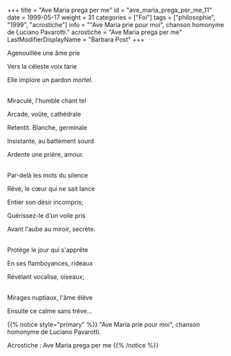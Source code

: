 +++
title = "Ave Maria prega per me"
id = "ave_maria_prega_per_me_11"
date = 1999-05-17
weight = 31
categories = ["Foi"]
tags = ["philosophie", "1999", "acrostiche"]
info = "\"Ave Maria prie pour moi\", chanson homonyme de Luciano Pavarotti."
acrostiche = "Ave Maria prega per me"
LastModifierDisplayName = "Barbara Post"
+++

Agenouillée une âme prie

Vers la céleste voix tarie

Elle implore un pardon mortel.

 \
Miraculé, l'humble chant tel

Arcade, voûte, cathédrale

Retentit. Blanche, germinale

Insistante, au battement sourd

Ardente une prière, amour.

 \
Par-delà les mots du silence

Rêvé, le cœur qui ne sait lance

Entier son désir incompris;

Guérissez-le d'un voile pris

Avant l'aube au miroir, secrète.

 \
Protège le jour qui s'apprête

En ses flamboyances, rideaux

Révélant vocalise, oiseaux;

 \
Mirages nuptiaux, l'âme élève

Ensuite ce calme sans trêve...

{{% notice style="primary" %}}
\"Ave Maria prie pour moi\", chanson homonyme de Luciano Pavarotti.

Acrostiche : Ave Maria prega per me
{{% /notice %}}
